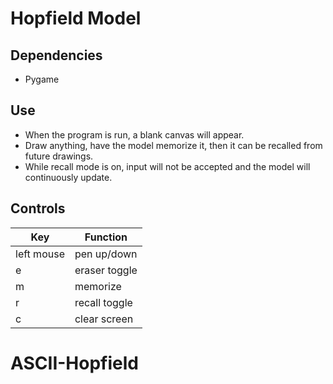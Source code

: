 # Hopfield Model
## Dependencies
- Pygame
## Use
- When the program is run, a blank canvas will appear.
- Draw anything, have the model memorize it, then it can be recalled from future drawings.
- While recall mode is on, input will not be accepted and the model will continuously update. 
## Controls
| Key        | Function      |
| ---------- | ------------- |
| left mouse | pen up/down   |
| e          | eraser toggle |
| m          | memorize      |
| r          | recall toggle |
| c          | clear screen  |# ASCII-Hopfield
# ASCII-Hopfield
